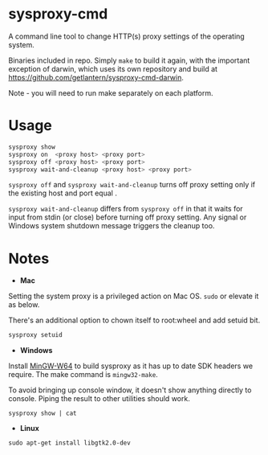 # sysproxy-cmd

A command line tool to change HTTP(s) proxy settings of the operating system.

Binaries included in repo. Simply `make` to build it again, with the important exception of darwin, which uses its own repository and build at https://github.com/getlantern/sysproxy-cmd-darwin.

Note - you will need to run make separately on each platform.

# Usage

```sh
sysproxy show
sysproxy on  <proxy host> <proxy port>
sysproxy off <proxy host> <proxy port>
sysproxy wait-and-cleanup <proxy host> <proxy port>
```

`sysproxy off` and `sysproxy wait-and-cleanup` turns off proxy setting only if the
existing host and port equal <proxy host> <proxy port>.

`sysproxy wait-and-cleanup` differs from `sysproxy off` in that it waits for input
from stdin (or close) before turning off proxy setting. Any signal or Windows
system shutdown message triggers the cleanup too.


# Notes

*  **Mac**

Setting the system proxy is a privileged action on Mac OS. `sudo` or elevate it
as below.

There's an additional option to chown itself to root:wheel and add setuid bit.

```sh
sysproxy setuid
```

*  **Windows**

Install [MinGW-W64](http://sourceforge.net/projects/mingw-w64) to build sysproxy
as it has up to date SDK headers we require. The make command is `mingw32-make`.

To avoid bringing up console window, it doesn't show anything directly to
console. Piping the result to other utilities should work.

```
sysproxy show | cat
```

*  **Linux**

`sudo apt-get install libgtk2.0-dev`
